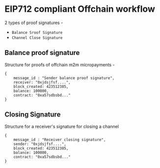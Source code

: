 # EIP712 compliant Offchain workflow

2 types of proof signatures - 

- `Balance Sroof Signature`
- `Channel Close Signature`

## Balance proof signature

Structure for proofs of offchain m2m micropayments -

```
{
	message_id : "Sender balance proof signature",
	receiver: "0xjdsjfsf....",
	block_created: 423512385,
	balance: 100000,
	contract: "0xa57sdbsbd..."
}
```
 
## Closing Signature

Structure for a receiver's signature for closing a channel

```
{
	message_id : "Receiver closing signature",
	sender: "0xjdsjfsf....",
	block_created: 423512385,
	balance: 100000,
	contract: "0xa57sdbsbd..."
}
```